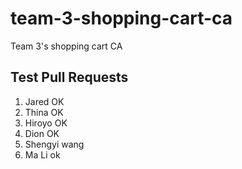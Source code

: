# team-3-shopping-cart-ca

Team 3's shopping cart CA

## Test Pull Requests
1. Jared OK 
2. Thina OK
3. Hiroyo OK
4. Dion OK
5. Shengyi wang
6. Ma Li ok